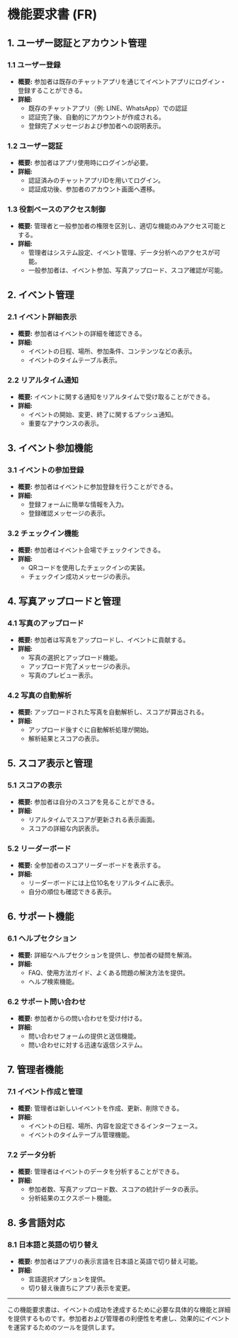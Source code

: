 # 機能要求書 (FR)

## 1. ユーザー認証とアカウント管理

### 1.1 ユーザー登録
- **概要:** 参加者は既存のチャットアプリを通じてイベントアプリにログイン・登録することができる。
- **詳細:** 
  - 既存のチャットアプリ（例: LINE、WhatsApp）での認証
  - 認証完了後、自動的にアカウントが作成される。
  - 登録完了メッセージおよび参加者への説明表示。

### 1.2 ユーザー認証
- **概要:** 参加者はアプリ使用時にログインが必要。
- **詳細:** 
  - 認証済みのチャットアプリIDを用いてログイン。
  - 認証成功後、参加者のアカウント画面へ遷移。

### 1.3 役割ベースのアクセス制御
- **概要:** 管理者と一般参加者の権限を区別し、適切な機能のみアクセス可能とする。
- **詳細:**
  - 管理者はシステム設定、イベント管理、データ分析へのアクセスが可能。
  - 一般参加者は、イベント参加、写真アップロード、スコア確認が可能。

## 2. イベント管理

### 2.1 イベント詳細表示
- **概要:** 参加者はイベントの詳細を確認できる。
- **詳細:** 
  - イベントの日程、場所、参加条件、コンテンツなどの表示。
  - イベントのタイムテーブル表示。

### 2.2 リアルタイム通知
- **概要:** イベントに関する通知をリアルタイムで受け取ることができる。
- **詳細:** 
  - イベントの開始、変更、終了に関するプッシュ通知。
  - 重要なアナウンスの表示。

## 3. イベント参加機能

### 3.1 イベントの参加登録
- **概要:** 参加者はイベントに参加登録を行うことができる。
- **詳細:** 
  - 登録フォームに簡単な情報を入力。
  - 登録確認メッセージの表示。

### 3.2 チェックイン機能
- **概要:** 参加者はイベント会場でチェックインできる。
- **詳細:** 
  - QRコードを使用したチェックインの実装。
  - チェックイン成功メッセージの表示。

## 4. 写真アップロードと管理

### 4.1 写真のアップロード
- **概要:** 参加者は写真をアップロードし、イベントに貢献する。
- **詳細:** 
  - 写真の選択とアップロード機能。
  - アップロード完了メッセージの表示。
  - 写真のプレビュー表示。

### 4.2 写真の自動解析
- **概要:** アップロードされた写真を自動解析し、スコアが算出される。
- **詳細:** 
  - アップロード後すぐに自動解析処理が開始。
  - 解析結果とスコアの表示。
  
## 5. スコア表示と管理

### 5.1 スコアの表示
- **概要:** 参加者は自分のスコアを見ることができる。
- **詳細:** 
  - リアルタイムでスコアが更新される表示画面。
  - スコアの詳細な内訳表示。

### 5.2 リーダーボード
- **概要:** 全参加者のスコアリーダーボードを表示する。
- **詳細:** 
  - リーダーボードには上位10名をリアルタイムに表示。
  - 自分の順位も確認できる表示。

## 6. サポート機能

### 6.1 ヘルプセクション
- **概要:** 詳細なヘルプセクションを提供し、参加者の疑問を解消。
- **詳細:** 
  - FAQ、使用方法ガイド、よくある問題の解決方法を提供。
  - ヘルプ検索機能。

### 6.2 サポート問い合わせ
- **概要:** 参加者からの問い合わせを受け付ける。
- **詳細:** 
  - 問い合わせフォームの提供と送信機能。
  - 問い合わせに対する迅速な返信システム。

## 7. 管理者機能

### 7.1 イベント作成と管理
- **概要:** 管理者は新しいイベントを作成、更新、削除できる。
- **詳細:** 
  - イベントの日程、場所、内容を設定できるインターフェース。
  - イベントのタイムテーブル管理機能。

### 7.2 データ分析
- **概要:** 管理者はイベントのデータを分析することができる。
- **詳細:** 
  - 参加者数、写真アップロード数、スコアの統計データの表示。
  - 分析結果のエクスポート機能。

## 8. 多言語対応

### 8.1 日本語と英語の切り替え
- **概要:** 参加者はアプリの表示言語を日本語と英語で切り替え可能。
- **詳細:** 
  - 言語選択オプションを提供。
  - 切り替え後直ちにアプリ表示を変更。

---

この機能要求書は、イベントの成功を達成するために必要な具体的な機能と詳細を提供するものです。参加者および管理者の利便性を考慮し、効果的にイベントを運営するためのツールを提供します。